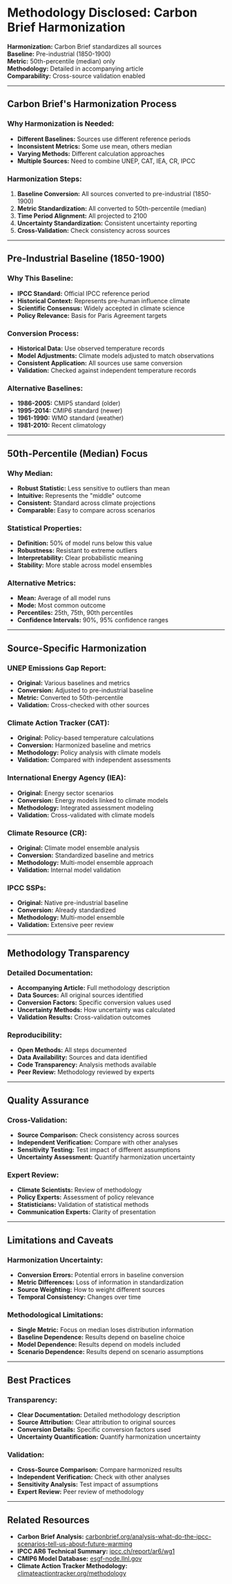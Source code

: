 # Methodology Disclosed: Carbon Brief Harmonization

**Harmonization:** Carbon Brief standardizes all sources  
**Baseline:** Pre-industrial (1850-1900)  
**Metric:** 50th-percentile (median) only  
**Methodology:** Detailed in accompanying article  
**Comparability:** Cross-source validation enabled  

---

## Carbon Brief's Harmonization Process

### **Why Harmonization is Needed:**
- **Different Baselines:** Sources use different reference periods
- **Inconsistent Metrics:** Some use mean, others median
- **Varying Methods:** Different calculation approaches
- **Multiple Sources:** Need to combine UNEP, CAT, IEA, CR, IPCC

### **Harmonization Steps:**
1. **Baseline Conversion:** All sources converted to pre-industrial (1850-1900)
2. **Metric Standardization:** All converted to 50th-percentile (median)
3. **Time Period Alignment:** All projected to 2100
4. **Uncertainty Standardization:** Consistent uncertainty reporting
5. **Cross-Validation:** Check consistency across sources

---

## Pre-Industrial Baseline (1850-1900)

### **Why This Baseline:**
- **IPCC Standard:** Official IPCC reference period
- **Historical Context:** Represents pre-human influence climate
- **Scientific Consensus:** Widely accepted in climate science
- **Policy Relevance:** Basis for Paris Agreement targets

### **Conversion Process:**
- **Historical Data:** Use observed temperature records
- **Model Adjustments:** Climate models adjusted to match observations
- **Consistent Application:** All sources use same conversion
- **Validation:** Checked against independent temperature records

### **Alternative Baselines:**
- **1986-2005:** CMIP5 standard (older)
- **1995-2014:** CMIP6 standard (newer)
- **1961-1990:** WMO standard (weather)
- **1981-2010:** Recent climatology

---

## 50th-Percentile (Median) Focus

### **Why Median:**
- **Robust Statistic:** Less sensitive to outliers than mean
- **Intuitive:** Represents the "middle" outcome
- **Consistent:** Standard across climate projections
- **Comparable:** Easy to compare across scenarios

### **Statistical Properties:**
- **Definition:** 50% of model runs below this value
- **Robustness:** Resistant to extreme outliers
- **Interpretability:** Clear probabilistic meaning
- **Stability:** More stable across model ensembles

### **Alternative Metrics:**
- **Mean:** Average of all model runs
- **Mode:** Most common outcome
- **Percentiles:** 25th, 75th, 90th percentiles
- **Confidence Intervals:** 90%, 95% confidence ranges

---

## Source-Specific Harmonization

### **UNEP Emissions Gap Report:**
- **Original:** Various baselines and metrics
- **Conversion:** Adjusted to pre-industrial baseline
- **Metric:** Converted to 50th-percentile
- **Validation:** Cross-checked with other sources

### **Climate Action Tracker (CAT):**
- **Original:** Policy-based temperature calculations
- **Conversion:** Harmonized baseline and metrics
- **Methodology:** Policy analysis with climate models
- **Validation:** Compared with independent assessments

### **International Energy Agency (IEA):**
- **Original:** Energy sector scenarios
- **Conversion:** Energy models linked to climate models
- **Methodology:** Integrated assessment modeling
- **Validation:** Cross-validated with climate models

### **Climate Resource (CR):**
- **Original:** Climate model ensemble analysis
- **Conversion:** Standardized baseline and metrics
- **Methodology:** Multi-model ensemble approach
- **Validation:** Internal model validation

### **IPCC SSPs:**
- **Original:** Native pre-industrial baseline
- **Conversion:** Already standardized
- **Methodology:** Multi-model ensemble
- **Validation:** Extensive peer review

---

## Methodology Transparency

### **Detailed Documentation:**
- **Accompanying Article:** Full methodology description
- **Data Sources:** All original sources identified
- **Conversion Factors:** Specific conversion values used
- **Uncertainty Methods:** How uncertainty was calculated
- **Validation Results:** Cross-validation outcomes

### **Reproducibility:**
- **Open Methods:** All steps documented
- **Data Availability:** Sources and data identified
- **Code Transparency:** Analysis methods available
- **Peer Review:** Methodology reviewed by experts

---

## Quality Assurance

### **Cross-Validation:**
- **Source Comparison:** Check consistency across sources
- **Independent Verification:** Compare with other analyses
- **Sensitivity Testing:** Test impact of different assumptions
- **Uncertainty Assessment:** Quantify harmonization uncertainty

### **Expert Review:**
- **Climate Scientists:** Review of methodology
- **Policy Experts:** Assessment of policy relevance
- **Statisticians:** Validation of statistical methods
- **Communication Experts:** Clarity of presentation

---

## Limitations and Caveats

### **Harmonization Uncertainty:**
- **Conversion Errors:** Potential errors in baseline conversion
- **Metric Differences:** Loss of information in standardization
- **Source Weighting:** How to weight different sources
- **Temporal Consistency:** Changes over time

### **Methodological Limitations:**
- **Single Metric:** Focus on median loses distribution information
- **Baseline Dependence:** Results depend on baseline choice
- **Model Dependence:** Results depend on models included
- **Scenario Dependence:** Results depend on scenario assumptions

---

## Best Practices

### **Transparency:**
- **Clear Documentation:** Detailed methodology description
- **Source Attribution:** Clear attribution to original sources
- **Conversion Details:** Specific conversion factors used
- **Uncertainty Quantification:** Quantify harmonization uncertainty

### **Validation:**
- **Cross-Source Comparison:** Compare harmonized results
- **Independent Verification:** Check with other analyses
- **Sensitivity Analysis:** Test impact of assumptions
- **Expert Review:** Peer review of methodology

---

## Related Resources

- **Carbon Brief Analysis:** [carbonbrief.org/analysis-what-do-the-ipcc-scenarios-tell-us-about-future-warming](https://carbonbrief.org/analysis-what-do-the-ipcc-scenarios-tell-us-about-future-warming)
- **IPCC AR6 Technical Summary:** [ipcc.ch/report/ar6/wg1](https://ipcc.ch/report/ar6/wg1)
- **CMIP6 Model Database:** [esgf-node.llnl.gov](https://esgf-node.llnl.gov)
- **Climate Action Tracker Methodology:** [climateactiontracker.org/methodology](https://climateactiontracker.org/methodology) 